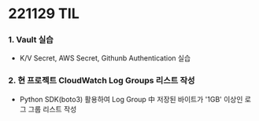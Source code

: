 # 221129 TIL
### 1. Vault 실습
* K/V Secret, AWS Secret, Githunb Authentication 실습
### 2. 현 프로젝트 CloudWatch Log Groups 리스트 작성
* Python SDK(boto3) 활용하여 Log Group 中 저장된 바이트가 '1GB' 이상인 로그 그룹 리스트 작성